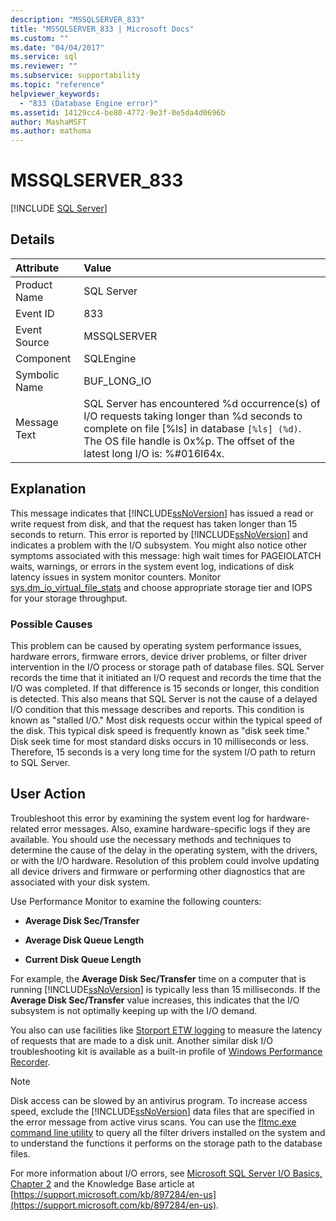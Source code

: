 ```yaml
---
description: "MSSQLSERVER_833"
title: "MSSQLSERVER_833 | Microsoft Docs"
ms.custom: ""
ms.date: "04/04/2017"
ms.service: sql
ms.reviewer: ""
ms.subservice: supportability
ms.topic: "reference"
helpviewer_keywords: 
  - "833 (Database Engine error)"
ms.assetid: 14129cc4-be80-4772-9e3f-0e5da4d0696b
author: MashaMSFT
ms.author: mathoma
---
```

# MSSQLSERVER_833
 [!INCLUDE [SQL Server](../../includes/applies-to-version/sql-asdbmi.md)]
  
## Details  
  
| Attribute | Value |  
| :-------- | :---- |  
|Product Name|SQL Server|  
|Event ID|833|  
|Event Source|MSSQLSERVER|  
|Component|SQLEngine|  
|Symbolic Name|BUF_LONG_IO|  
|Message Text|SQL Server has encountered %d occurrence(s) of I/O requests taking longer than %d seconds to complete on file [%ls] in database `[%ls] (%d)`.  The OS file handle is 0x%p.  The offset of the latest long I/O is: %#016I64x.|  
  
## Explanation  
This message indicates that [!INCLUDE[ssNoVersion](../../includes/ssnoversion-md.md)] has issued a read or write request from disk, and that the request has taken longer than 15 seconds to return. This error is reported by [!INCLUDE[ssNoVersion](../../includes/ssnoversion-md.md)] and indicates a problem with the I/O subsystem. You might also notice other symptoms associated with this message: high wait times for PAGEIOLATCH waits, warnings, or errors in the system event log, indications of disk latency issues in system monitor counters. Monitor [sys.dm_io_virtual_file_stats](../system-dynamic-management-views/sys-dm-io-virtual-file-stats-transact-sql.md) and choose appropriate storage tier and IOPS for your storage throughput. 
  
### Possible Causes  
This problem can be caused by operating system performance issues, hardware errors, firmware errors, device driver problems, or filter driver intervention in the I/O process or storage path of database files. SQL Server records the time that it initiated an I/O request and records the time that the I/O was completed. If that difference is 15 seconds or longer, this condition is detected. This also means that SQL Server is not the cause of a delayed I/O condition that this message describes and reports. This condition is known as "stalled I/O." Most disk requests occur within the typical speed of the disk. This typical disk speed is frequently known as "disk seek time." Disk seek time for most standard disks occurs in 10 milliseconds or less. Therefore, 15 seconds is a very long time for the system I/O path to return to SQL Server. 
  
## User Action  
Troubleshoot this error by examining the system event log for hardware-related error messages. Also, examine hardware-specific logs if they are available. You should use the necessary methods and techniques to determine the cause of the delay in the operating system, with the drivers, or with the I/O hardware. Resolution of this problem could involve updating all device drivers and firmware or performing other diagnostics that are associated with your disk system. 
  
Use Performance Monitor to examine the following counters:  
  
-   **Average Disk Sec/Transfer**  
  
-   **Average Disk Queue Length**  
  
-   **Current Disk Queue Length**  
  
For example, the **Average Disk Sec/Transfer** time on a computer that is running [!INCLUDE[ssNoVersion](../../includes/ssnoversion-md.md)] is typically less than 15 milliseconds. If the **Average Disk Sec/Transfer** value increases, this indicates that the I/O subsystem is not optimally keeping up with the I/O demand.

You also can use facilities like [Storport ETW logging](/archive/blogs/ntdebugging/storport-etw-logging-to-measure-requests-made-to-a-disk-unit) to measure the latency of requests that are made to a disk unit. Another similar disk I/O troubleshooting kit is available as a built-in profile of [Windows Performance Recorder](/windows-hardware/test/wpt/introduction-to-wpr).
  
> [!NOTE]  
> Disk access can be slowed by an antivirus program. To increase access speed, exclude the [!INCLUDE[ssNoVersion](../../includes/ssnoversion-md.md)] data files that are specified in the error message from active virus scans. You can use the [fltmc.exe command line utility](/windows-hardware/drivers/ifs/development-and-testing-tools#fltmcexe-control-program) to query all the filter drivers installed on the system and to understand the functions it performs on the storage path to the database files. 
  
For more information about I/O errors, see [Microsoft SQL Server I/O Basics, Chapter 2](/previous-versions/sql/sql-server-2005/administrator/cc917726(v=technet.10)) and the Knowledge Base article at [https://support.microsoft.com/kb/897284/en-us](https://support.microsoft.com/kb/897284/en-us).  
